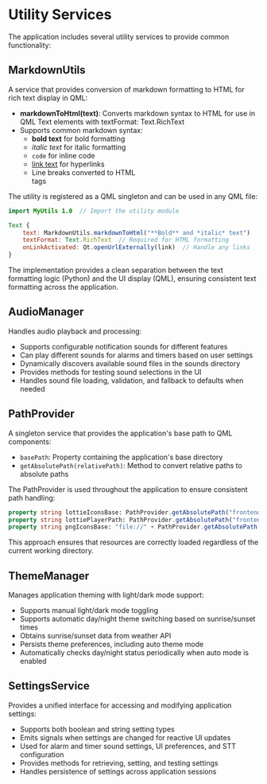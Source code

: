 # Utility Services

The application includes several utility services to provide common functionality:

## MarkdownUtils
A service that provides conversion of markdown formatting to HTML for rich text display in QML:

- **markdownToHtml(text)**: Converts markdown syntax to HTML for use in QML Text elements with textFormat: Text.RichText
- Supports common markdown syntax:
  - **bold text** for bold formatting
  - *italic text* for italic formatting
  - `code` for inline code
  - [link text](url) for hyperlinks
  - Line breaks converted to HTML <br> tags

The utility is registered as a QML singleton and can be used in any QML file:
```qml
import MyUtils 1.0  // Import the utility module

Text {
    text: MarkdownUtils.markdownToHtml("**Bold** and *italic* text")
    textFormat: Text.RichText  // Required for HTML formatting
    onLinkActivated: Qt.openUrlExternally(link)  // Handle any links
}
```

The implementation provides a clean separation between the text formatting logic (Python) and the UI display (QML), ensuring consistent text formatting across the application.

## AudioManager
Handles audio playback and processing:

- Supports configurable notification sounds for different features
- Can play different sounds for alarms and timers based on user settings
- Dynamically discovers available sound files in the sounds directory
- Provides methods for testing sound selections in the UI
- Handles sound file loading, validation, and fallback to defaults when needed

## PathProvider
A singleton service that provides the application's base path to QML components:

- `basePath`: Property containing the application's base directory
- `getAbsolutePath(relativePath)`: Method to convert relative paths to absolute paths

The PathProvider is used throughout the application to ensure consistent path handling:

```qml
property string lottieIconsBase: PathProvider.getAbsolutePath("frontend/icons/weather/lottie/")
property string lottiePlayerPath: PathProvider.getAbsolutePath("frontend/assets/js/lottie.min.js")
property string pngIconsBase: "file://" + PathProvider.getAbsolutePath("frontend/icons/weather/PNG/")
```

This approach ensures that resources are correctly loaded regardless of the current working directory.

## ThemeManager
Manages application theming with light/dark mode support:

- Supports manual light/dark mode toggling
- Supports automatic day/night theme switching based on sunrise/sunset times
- Obtains sunrise/sunset data from weather API
- Persists theme preferences, including auto theme mode
- Automatically checks day/night status periodically when auto mode is enabled

## SettingsService
Provides a unified interface for accessing and modifying application settings:

- Supports both boolean and string setting types
- Emits signals when settings are changed for reactive UI updates
- Used for alarm and timer sound settings, UI preferences, and STT configuration
- Provides methods for retrieving, setting, and testing settings
- Handles persistence of settings across application sessions 